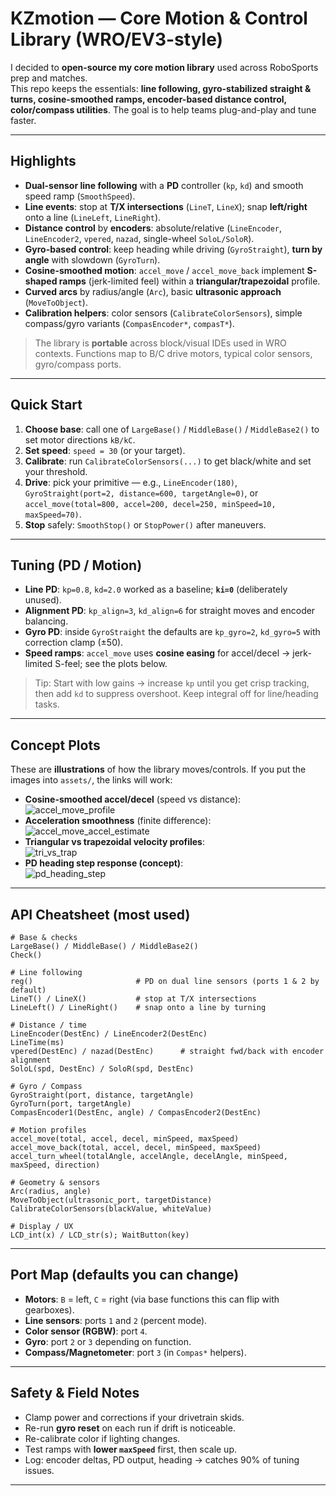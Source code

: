 # KZmotion — Core Motion & Control Library (WRO/EV3-style)

I decided to **open-source my core motion library** used across RoboSports prep and matches.  
This repo keeps the essentials: **line following, gyro-stabilized straight & turns, cosine-smoothed ramps, encoder-based distance control, color/compass utilities**. The goal is to help teams plug-and-play and tune faster.

---

## Highlights

- **Dual-sensor line following** with a **PD** controller (`kp`, `kd`) and smooth speed ramp (`SmoothSpeed`).
- **Line events**: stop at **T/X intersections** (`LineT`, `LineX`); snap **left/right** onto a line (`LineLeft`, `LineRight`).
- **Distance control** by **encoders**: absolute/relative (`LineEncoder`, `LineEncoder2`, `vpered`, `nazad`, single-wheel `SoloL/SoloR`).
- **Gyro-based control**: keep heading while driving (`GyroStraight`), **turn by angle** with slowdown (`GyroTurn`).
- **Cosine-smoothed motion**: `accel_move` / `accel_move_back` implement **S-shaped ramps** (jerk-limited feel) within a **triangular/trapezoidal** profile.
- **Curved arcs** by radius/angle (`Arc`), basic **ultrasonic approach** (`MoveToObject`).
- **Calibration helpers**: color sensors (`CalibrateColorSensors`), simple compass/gyro variants (`CompasEncoder*`, `compasT*`).

> The library is **portable** across block/visual IDEs used in WRO contexts. Functions map to B/C drive motors, typical color sensors, gyro/compass ports.

---

## Quick Start

1. **Choose base**: call one of `LargeBase()` / `MiddleBase()` / `MiddleBase2()` to set motor directions `kB/kC`.
2. **Set speed**: `speed = 30` (or your target).  
3. **Calibrate**: run `CalibrateColorSensors(...)` to get black/white and set your threshold.  
4. **Drive**: pick your primitive — e.g., `LineEncoder(180)`, `GyroStraight(port=2, distance=600, targetAngle=0)`, or  
   `accel_move(total=800, accel=200, decel=250, minSpeed=10, maxSpeed=70)`.
5. **Stop** safely: `SmoothStop()` or `StopPower()` after maneuvers.

---

## Tuning (PD / Motion)

- **Line PD**: `kp=0.8`, `kd=2.0` worked as a baseline; **`ki=0`** (deliberately unused).  
- **Alignment PD**: `kp_align=3`, `kd_align=6` for straight moves and encoder balancing.  
- **Gyro PD**: inside `GyroStraight` the defaults are `kp_gyro=2`, `kd_gyro=5` with correction clamp (±50).  
- **Speed ramps**: `accel_move` uses **cosine easing** for accel/decel → jerk-limited S-feel; see the plots below.

> Tip: Start with low gains → increase `kp` until you get crisp tracking, then add `kd` to suppress overshoot. Keep integral off for line/heading tasks.

---

## Concept Plots

These are **illustrations** of how the library moves/controls. If you put the images into `assets/`, the links will work:

- **Cosine-smoothed accel/decel** (speed vs distance):  
  ![accel_move_profile](accel_move_profile.png)
- **Acceleration smoothness** (finite difference):  
  ![accel_move_accel_estimate](accel_move_accel_estimate.png)
- **Triangular vs trapezoidal velocity profiles**:  
  ![tri_vs_trap](tri_vs_trap.png)
- **PD heading step response (concept)**:  
  ![pd_heading_step](pd_heading_step.png)

---

## API Cheatsheet (most used)

```text
# Base & checks
LargeBase() / MiddleBase() / MiddleBase2()
Check()

# Line following
reg()                       # PD on dual line sensors (ports 1 & 2 by default)
LineT() / LineX()           # stop at T/X intersections
LineLeft() / LineRight()    # snap onto a line by turning

# Distance / time
LineEncoder(DestEnc) / LineEncoder2(DestEnc)
LineTime(ms)
vpered(DestEnc) / nazad(DestEnc)      # straight fwd/back with encoder alignment
SoloL(spd, DestEnc) / SoloR(spd, DestEnc)

# Gyro / Compass
GyroStraight(port, distance, targetAngle)
GyroTurn(port, targetAngle)
CompasEncoder1(DestEnc, angle) / CompasEncoder2(DestEnc)

# Motion profiles
accel_move(total, accel, decel, minSpeed, maxSpeed)
accel_move_back(total, accel, decel, minSpeed, maxSpeed)
accel_turn_wheel(totalAngle, accelAngle, decelAngle, minSpeed, maxSpeed, direction)

# Geometry & sensors
Arc(radius, angle)
MoveToObject(ultrasonic_port, targetDistance)
CalibrateColorSensors(blackValue, whiteValue)

# Display / UX
LCD_int(x) / LCD_str(s); WaitButton(key)
```

---

## Port Map (defaults you can change)

* **Motors**: `B` = left, `C` = right (via base functions this can flip with gearboxes).
* **Line sensors**: ports `1` and `2` (percent mode).
* **Color sensor (RGBW)**: port `4`.
* **Gyro**: port `2` or `3` depending on function.
* **Compass/Magnetometer**: port `3` (in `Compas*` helpers).

---

## Safety & Field Notes

* Clamp power and corrections if your drivetrain skids.
* Re-run **gyro reset** on each run if drift is noticeable.
* Re-calibrate color if lighting changes.
* Test ramps with **lower `maxSpeed`** first, then scale up.
* Log: encoder deltas, PD output, heading → catches 90% of tuning issues.

---
